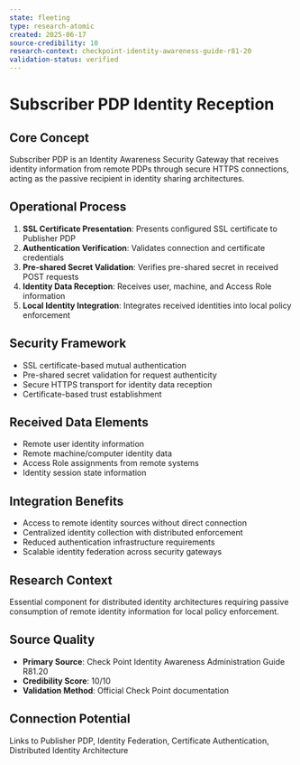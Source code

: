 ```yaml
---
state: fleeting
type: research-atomic
created: 2025-06-17
source-credibility: 10
research-context: checkpoint-identity-awareness-guide-r81-20
validation-status: verified
---
```


# Subscriber PDP Identity Reception

## Core Concept
Subscriber PDP is an Identity Awareness Security Gateway that receives identity information from remote PDPs through secure HTTPS connections, acting as the passive recipient in identity sharing architectures.

## Operational Process
1. **SSL Certificate Presentation**: Presents configured SSL certificate to Publisher PDP
2. **Authentication Verification**: Validates connection and certificate credentials
3. **Pre-shared Secret Validation**: Verifies pre-shared secret in received POST requests
4. **Identity Data Reception**: Receives user, machine, and Access Role information
5. **Local Identity Integration**: Integrates received identities into local policy enforcement

## Security Framework
- SSL certificate-based mutual authentication
- Pre-shared secret validation for request authenticity
- Secure HTTPS transport for identity data reception
- Certificate-based trust establishment

## Received Data Elements
- Remote user identity information
- Remote machine/computer identity data
- Access Role assignments from remote systems
- Identity session state information

## Integration Benefits
- Access to remote identity sources without direct connection
- Centralized identity collection with distributed enforcement
- Reduced authentication infrastructure requirements
- Scalable identity federation across security gateways

## Research Context
Essential component for distributed identity architectures requiring passive consumption of remote identity information for local policy enforcement.

## Source Quality
- **Primary Source**: Check Point Identity Awareness Administration Guide R81.20
- **Credibility Score**: 10/10
- **Validation Method**: Official Check Point documentation

## Connection Potential
Links to Publisher PDP, Identity Federation, Certificate Authentication, Distributed Identity Architecture